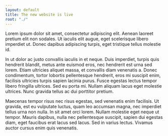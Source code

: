 ```yaml
---
layout: default
title: The new website is live
root: "./"
---
```


Lorem ipsum dolor sit amet, consectetur adipiscing elit. Aenean laoreet pretium elit non sodales. Ut iaculis elit augue, eget scelerisque libero imperdiet ut. Donec dapibus adipiscing turpis, eget tristique tellus molestie id. 

In ut dolor ac justo convallis iaculis in et neque. Duis imperdiet, turpis quis hendrerit blandit, metus ante euismod eros, nec hendrerit est urna sed lorem. Etiam ultricies aliquet massa, et convallis diam venenatis a. Donec condimentum, tortor lobortis pellentesque hendrerit, eros mi suscipit enim, facilisis ultricies turpis sapien lacinia purus. Fusce egestas lectus tempor libero fringilla ultrices. Sed eu porta mi. Nullam aliquam lacus eget molestie ultrices. Nunc gravida tellus ac dui porttitor pretium.

Maecenas tempor risus nec risus egestas, sed venenatis enim facilisis. Ut gravida, est eu vulputate luctus, quam leo accumsan magna, nec imperdiet tellus urna non nulla. In sit amet orci lorem. Nullam molestie eget neque ut tempor. Mauris dapibus, nulla nec pellentesque suscipit, sapien dui egestas diam, eget faucibus erat lacus sed lacus. Sed in varius lectus. Vivamus auctor cursus enim quis venenatis.



